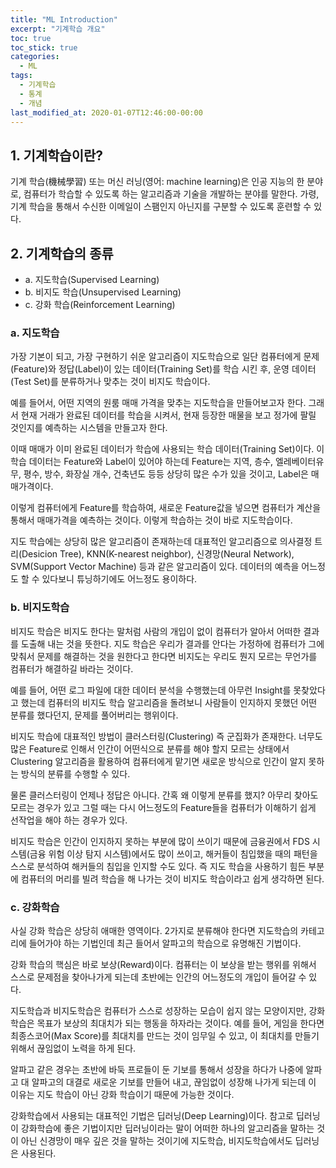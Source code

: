 ```yaml
---
title: "ML Introduction"
excerpt: "기계학습 개요"
toc: true
toc_stick: true
categories:
  - ML
tags:
  - 기계학습
  - 통계
  - 개념
last_modified_at: 2020-01-07T12:46:00-00:00
---
```


## 1. 기계학습이란?

기계 학습(機械學習) 또는 머신 러닝(영어: machine learning)은 인공 지능의 한 분야로, 컴퓨터가 학습할 수 있도록 하는 알고리즘과 기술을 개발하는 분야를 말한다. 가령, 기계 학습을 통해서 수신한 이메일이 스팸인지 아닌지를 구분할 수 있도록 훈련할 수 있다.

## 2. 기계학습의 종류
- a. 지도학습(Supervised Learning)
- b. 비지도 학습(Unsupervised Learning)
- c. 강화 학습(Reinforcement Learning)
### a. 지도학습
가장 기본이 되고, 가장 구현하기 쉬운 알고리즘이 지도학습으로 일단 컴퓨터에게 문제(Feature)와 정답(Label)이 있는 데이터(Training Set)를 학습 시킨 후, 운영 데이터(Test Set)를 분류하거나 맞추는 것이 비지도 학습이다.  

예를 들어서, 어떤 지역의 원룸 매매 가격을 맞추는 지도학습을 만들어보고자 한다. 그래서 현재 거래가 완료된 데이터를 학습을 시켜서, 현재 등장한 매물을 보고 정가에 팔릴 것인지를 예측하는 시스템을 만들고자 한다.  

이때 매매가 이미 완료된 데이터가 학습에 사용되는 학습 데이터(Training Set)이다. 이 학습 데이터는 Feature와 Label이 있어야 하는데 Feature는 지역, 층수, 엘레베이터유무, 평수, 방수, 화장실 개수, 건축년도 등등 상당히 많은 수가 있을 것이고, Label은 매매가격이다.  

이렇게 컴퓨터에게 Feature를 학습하여, 새로운 Feature값을 넣으면 컴퓨터가 계산을 통해서 매매가격을 예측하는 것이다. 이렇게 학습하는 것이 바로 지도학습이다.  

지도 학습에는 상당히 많은 알고리즘이 존재하는데 대표적인 알고리즘으로 의사결정 트리(Desicion Tree), KNN(K-nearest neighbor), 신경망(Neural Network), SVM(Support Vector Machine) 등과 같은 알고리즘이 있다. 데이터의 예측을 어느정도 할 수 있다보니 튜닝하기에도 어느정도 용이하다.

### b. 비지도학습

비지도 학습은 비지도 한다는 말처럼 사람의 개입이 없이 컴퓨터가 알아서 어떠한 결과를 도출해 내는 것을 뜻한다. 지도 학습은 우리가 결과를 안다는 가정하에 컴퓨터가 그에 맞춰서 문제를 해결하는 것을 원한다고 한다면 비지도는 우리도 뭔지 모르는 무언가를 컴퓨터가 해결하길 바라는 것이다.  

예를 들어, 어떤 로그 파일에 대한 데이터 분석을 수행했는데 아무런 Insight를 못찾았다고 했는데 컴퓨터의 비지도 학습 알고리즘을 돌려보니 사람들이 인지하지 못했던 어떤 분류를 했다던지, 문제를 풀어버리는 행위이다.   

비지도 학습에 대표적인 방법이 클러스터링(Clustering) 즉 군집화가 존재한다. 너무도 많은 Feature로 인해서 인간이 어떤식으로 분류를 해야 할지 모르는 상태에서 Clustering 알고리즘을 활용하여 컴퓨터에게 맡기면 새로운 방식으로 인간이 알지 못하는 방식의 분류를 수행할 수 있다.  

물론 클러스터링이 언제나 정답은 아니다. 간혹 왜 이렇게 분류를 했지? 아무리 찾아도 모르는 경우가 있고 그럴 때는 다시 어느정도의 Feature들을 컴퓨터가 이해하기 쉽게 선작업을 해야 하는 경우가 있다.  

비지도 학습은 인간이 인지하지 못하는 부분에 많이 쓰이기 때문에 금융권에서 FDS 시스템(금융 위험 이상 탐지 시스템)에서도 많이 쓰이고, 해커들이 침입했을 때의 패턴을 스스로 분석하여 해커들의 침입을 인지할 수도 있다. 즉 지도 학습을 사용하기 힘든 부분에 컴퓨터의 머리를 빌려 학습을 해 나가는 것이 비지도 학습이라고 쉽게 생각하면 된다.  

### c. 강화학습

사실 강화 학습은 상당히 애매한 영역이다. 2가지로 분류해야 한다면 지도학습의 카테고리에 들어가야 하는 기법인데 최근 들어서 알파고의 학습으로 유명해진 기법이다.  

강화 학습의 핵심은 바로 보상(Reward)이다. 컴퓨터는 이 보상을 받는 행위를 위해서 스스로 문제점을 찾아나가게 되는데 초반에는 인간의 어느정도의 개입이 들어갈 수 있다.   

지도학습과 비지도학습은 컴퓨터가 스스로 성장하는 모습이 쉽지 않는 모양이지만, 강화학습은 목표가 보상의 최대치가 되는 행동을 하자라는 것이다. 예를 들어, 게임을 한다면 최종스코어(Max Score)를 최대치를 만드는 것이 임무일 수 있고, 이 최대치를 만들기 위해서 끊임없이 노력을 하게 된다.   

알파고 같은 경우는 초반에 바둑 프로들이 둔 기보를 통해서 성장을 하다가 나중에 알파고 대 알파고의 대결로 새로운 기보를 만들어 내고, 끊임없이 성장해 나가게 되는데 이 이유는 지도 학습이 아닌 강화 학습이기 때문에 가능한 것이다.  

강화학습에서 사용되는 대표적인 기법은 딥러닝(Deep Learning)이다. 참고로 딥러닝이 강화학습에 좋은 기법이지만 딥러닝이라는 말이 어떠한 하나의 알고리즘을 말하는 것이 아닌 신경망이 매우 깊은 것을 말하는 것이기에 지도학습, 비지도학습에서도 딥러닝은 사용된다.  